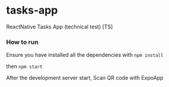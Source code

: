 # tasks-app
ReactNative Tasks App (technical test) [TS]

### How to run

Ensure you have installed all the dependencies with
`npm install`

then 
`npm start`

After the development server start, Scan QR code with ExpoApp


